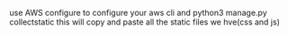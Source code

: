 use AWS configure to configure your aws cli and 
python3 manage.py collectstatic this will copy and paste all the static files we hve(css and js)